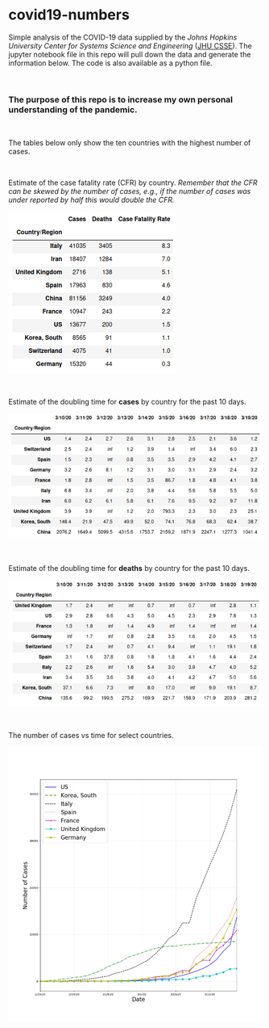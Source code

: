 # covid19-numbers



Simple analysis of the COVID-19 data supplied by the *Johns Hopkins University Center for Systems Science and Engineering* ([JHU CSSE](https://github.com/CSSEGISandData/COVID-19)).  The jupyter notebook file in this repo will pull down the data and generate the information below.  The code is also available as a python file.

&ensp;

### The purpose of this repo is to increase my own personal understanding of the pandemic.

&ensp;

The tables below only show the ten countries with the highest number of cases.

&ensp;

Estimate of the case fatality rate (CFR) by country. *Remember that the CFR can be skewed by the number of cases, e.g., if the number of cases was under reported by half this would double the CFR.*

![Case Fatality Rate](cfr.png)

&ensp;

Estimate of the doubling time for **cases** by country for the past 10 days.

![Number of Days for Cases to Double](doubling_times_cases.png)

&ensp;

Estimate of the doubling time for **deaths** by country for the past 10 days.

![Number of Days for Cases to Double](doubling_times_deaths.png)

&ensp;

The number of cases vs time for select countries.

![Plot of Cases vs Time](plot.png)



